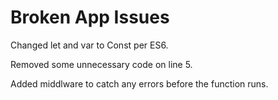 # Broken App Issues
Changed let and var to Const per ES6. 

Removed some unnecessary code on line 5.

Added middlware to catch any errors before the function runs.


